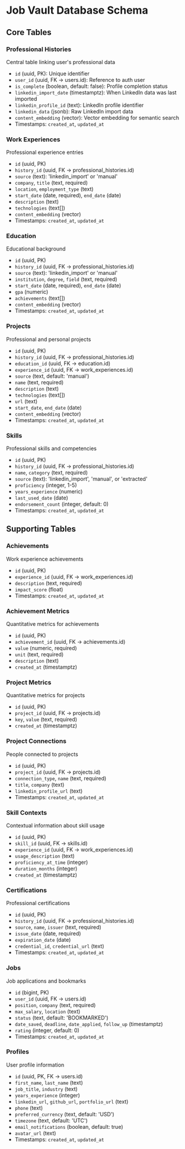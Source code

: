 # Job Vault Database Schema

## Core Tables

### Professional Histories
Central table linking user's professional data
- `id` (uuid, PK): Unique identifier
- `user_id` (uuid, FK → users.id): Reference to auth user
- `is_complete` (boolean, default: false): Profile completion status
- `linkedin_import_date` (timestamptz): When LinkedIn data was last imported
- `linkedin_profile_id` (text): LinkedIn profile identifier
- `linkedin_data` (jsonb): Raw LinkedIn import data
- `content_embedding` (vector): Vector embedding for semantic search
- Timestamps: `created_at`, `updated_at`

### Work Experiences
Professional experience entries
- `id` (uuid, PK)
- `history_id` (uuid, FK → professional_histories.id)
- `source` (text): 'linkedin_import' or 'manual'
- `company`, `title` (text, required)
- `location`, `employment_type` (text)
- `start_date` (date, required), `end_date` (date)
- `description` (text)
- `technologies` (text[])
- `content_embedding` (vector)
- Timestamps: `created_at`, `updated_at`

### Education
Educational background
- `id` (uuid, PK)
- `history_id` (uuid, FK → professional_histories.id)
- `source` (text): 'linkedin_import' or 'manual'
- `institution`, `degree`, `field` (text, required)
- `start_date` (date, required), `end_date` (date)
- `gpa` (numeric)
- `achievements` (text[])
- `content_embedding` (vector)
- Timestamps: `created_at`, `updated_at`

### Projects
Professional and personal projects
- `id` (uuid, PK)
- `history_id` (uuid, FK → professional_histories.id)
- `education_id` (uuid, FK → education.id)
- `experience_id` (uuid, FK → work_experiences.id)
- `source` (text, default: 'manual')
- `name` (text, required)
- `description` (text)
- `technologies` (text[])
- `url` (text)
- `start_date`, `end_date` (date)
- `content_embedding` (vector)
- Timestamps: `created_at`, `updated_at`

### Skills
Professional skills and competencies
- `id` (uuid, PK)
- `history_id` (uuid, FK → professional_histories.id)
- `name`, `category` (text, required)
- `source` (text): 'linkedin_import', 'manual', or 'extracted'
- `proficiency` (integer, 1-5)
- `years_experience` (numeric)
- `last_used_date` (date)
- `endorsement_count` (integer, default: 0)
- Timestamps: `created_at`, `updated_at`

## Supporting Tables

### Achievements
Work experience achievements
- `id` (uuid, PK)
- `experience_id` (uuid, FK → work_experiences.id)
- `description` (text, required)
- `impact_score` (float)
- Timestamps: `created_at`, `updated_at`

### Achievement Metrics
Quantitative metrics for achievements
- `id` (uuid, PK)
- `achievement_id` (uuid, FK → achievements.id)
- `value` (numeric, required)
- `unit` (text, required)
- `description` (text)
- `created_at` (timestamptz)

### Project Metrics
Quantitative metrics for projects
- `id` (uuid, PK)
- `project_id` (uuid, FK → projects.id)
- `key`, `value` (text, required)
- `created_at` (timestamptz)

### Project Connections
People connected to projects
- `id` (uuid, PK)
- `project_id` (uuid, FK → projects.id)
- `connection_type`, `name` (text, required)
- `title`, `company` (text)
- `linkedin_profile_url` (text)
- Timestamps: `created_at`, `updated_at`

### Skill Contexts
Contextual information about skill usage
- `id` (uuid, PK)
- `skill_id` (uuid, FK → skills.id)
- `experience_id` (uuid, FK → work_experiences.id)
- `usage_description` (text)
- `proficiency_at_time` (integer)
- `duration_months` (integer)
- `created_at` (timestamptz)

### Certifications
Professional certifications
- `id` (uuid, PK)
- `history_id` (uuid, FK → professional_histories.id)
- `source`, `name`, `issuer` (text, required)
- `issue_date` (date, required)
- `expiration_date` (date)
- `credential_id`, `credential_url` (text)
- Timestamps: `created_at`, `updated_at`

### Jobs
Job applications and bookmarks
- `id` (bigint, PK)
- `user_id` (uuid, FK → users.id)
- `position`, `company` (text, required)
- `max_salary`, `location` (text)
- `status` (text, default: 'BOOKMARKED')
- `date_saved`, `deadline`, `date_applied`, `follow_up` (timestamptz)
- `rating` (integer, default: 0)
- Timestamps: `created_at`, `updated_at`

### Profiles
User profile information
- `id` (uuid, PK, FK → users.id)
- `first_name`, `last_name` (text)
- `job_title`, `industry` (text)
- `years_experience` (integer)
- `linkedin_url`, `github_url`, `portfolio_url` (text)
- `phone` (text)
- `preferred_currency` (text, default: 'USD')
- `timezone` (text, default: 'UTC')
- `email_notifications` (boolean, default: true)
- `avatar_url` (text)
- Timestamps: `created_at`, `updated_at` 